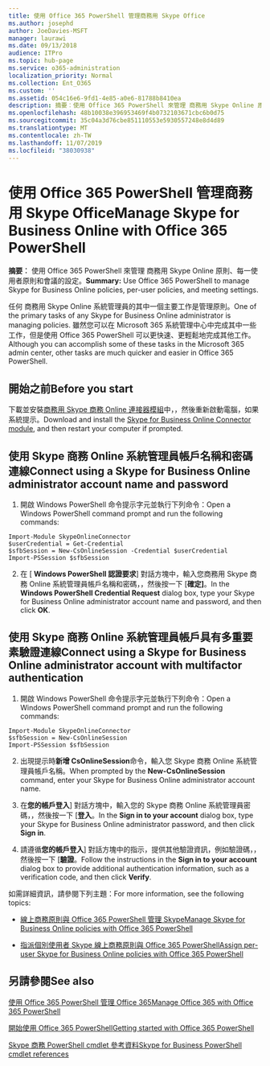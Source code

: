 ```yaml
---
title: 使用 Office 365 PowerShell 管理商務用 Skype Office
ms.author: josephd
author: JoeDavies-MSFT
manager: laurawi
ms.date: 09/13/2018
audience: ITPro
ms.topic: hub-page
ms.service: o365-administration
localization_priority: Normal
ms.collection: Ent_O365
ms.custom: ''
ms.assetid: 054c16e6-9fd1-4e85-a0e6-81788b8410ea
description: 摘要︰使用 Office 365 PowerShell 來管理 商務用 Skype Online 原則、每一使用者原則和會議的設定。
ms.openlocfilehash: 48b10038e396953469f4b0732103671cbc6b0d75
ms.sourcegitcommit: 35c04a3d76cbe851110553e5930557248e8d4d89
ms.translationtype: MT
ms.contentlocale: zh-TW
ms.lasthandoff: 11/07/2019
ms.locfileid: "38030938"
---
```

# <a name="manage-skype-for-business-online-with-office-365-powershell"></a><span data-ttu-id="29dca-103">使用 Office 365 PowerShell 管理商務用 Skype Office</span><span class="sxs-lookup"><span data-stu-id="29dca-103">Manage Skype for Business Online with Office 365 PowerShell</span></span>

 <span data-ttu-id="29dca-104">**摘要︰** 使用 Office 365 PowerShell 來管理 商務用 Skype Online 原則、每一使用者原則和會議的設定。</span><span class="sxs-lookup"><span data-stu-id="29dca-104">**Summary:** Use Office 365 PowerShell to manage Skype for Business Online policies, per-user policies, and meeting settings.</span></span>
  
<span data-ttu-id="29dca-105">任何 商務用 Skype Online 系統管理員的其中一個主要工作是管理原則。</span><span class="sxs-lookup"><span data-stu-id="29dca-105">One of the primary tasks of any Skype for Business Online administrator is managing policies.</span></span> <span data-ttu-id="29dca-106">雖然您可以在 Microsoft 365 系統管理中心中完成其中一些工作，但是使用 Office 365 PowerShell 可以更快速、更輕鬆地完成其他工作。</span><span class="sxs-lookup"><span data-stu-id="29dca-106">Although you can accomplish some of these tasks in the Microsoft 365 admin center, other tasks are much quicker and easier in Office 365 PowerShell.</span></span> 

## <a name="before-you-start"></a><span data-ttu-id="29dca-107">開始之前</span><span class="sxs-lookup"><span data-stu-id="29dca-107">Before you start</span></span>

<span data-ttu-id="29dca-108">下載並安裝[商務用 Skype 商務 Online 連接器模組](https://www.microsoft.com/download/details.aspx?id=39366)中，，然後重新啟動電腦，如果系統提示。</span><span class="sxs-lookup"><span data-stu-id="29dca-108">Download and install the [Skype for Business Online Connector module](https://www.microsoft.com/download/details.aspx?id=39366), and then restart your computer if prompted.</span></span>


## <a name="connect-using-a-skype-for-business-online-administrator-account-name-and-password"></a><span data-ttu-id="29dca-109">使用 Skype 商務 Online 系統管理員帳戶名稱和密碼連線</span><span class="sxs-lookup"><span data-stu-id="29dca-109">Connect using a Skype for Business Online administrator account name and password</span></span>

1. <span data-ttu-id="29dca-110">開啟 Windows PowerShell 命令提示字元並執行下列命令：</span><span class="sxs-lookup"><span data-stu-id="29dca-110">Open a Windows PowerShell command prompt and run the following commands:</span></span> 
    
  ```
  Import-Module SkypeOnlineConnector
  $userCredential = Get-Credential
  $sfbSession = New-CsOnlineSession -Credential $userCredential
  Import-PSSession $sfbSession
  ```

2. <span data-ttu-id="29dca-111">在 [ **Windows PowerShell 認證要求**] 對話方塊中，輸入您商務用 Skype 商務 Online 系統管理員帳戶名稱和密碼，，然後按一下 [**確定]**。</span><span class="sxs-lookup"><span data-stu-id="29dca-111">In the **Windows PowerShell Credential Request** dialog box, type your Skype for Business Online administrator account name and password, and then click **OK**.</span></span>


## <a name="connect-using-a-skype-for-business-online-administrator-account-with-multifactor-authentication"></a><span data-ttu-id="29dca-112">使用 Skype 商務 Online 系統管理員帳戶具有多重要素驗證連線</span><span class="sxs-lookup"><span data-stu-id="29dca-112">Connect using a Skype for Business Online administrator account with multifactor authentication</span></span>

1. <span data-ttu-id="29dca-113">開啟 Windows PowerShell 命令提示字元並執行下列命令：</span><span class="sxs-lookup"><span data-stu-id="29dca-113">Open a Windows PowerShell command prompt and run the following commands:</span></span>

  ```
  Import-Module SkypeOnlineConnector
  $sfbSession = New-CsOnlineSession
  Import-PSSession $sfbSession
  ```

2. <span data-ttu-id="29dca-114">出現提示時**新增 CsOnlineSession**命令，輸入您 Skype 商務 Online 系統管理員帳戶名稱。</span><span class="sxs-lookup"><span data-stu-id="29dca-114">When prompted by the **New-CsOnlineSession** command, enter your Skype for Business Online administrator account name.</span></span>

3. <span data-ttu-id="29dca-115">在**您的帳戶登入**] 對話方塊中，輸入您的 Skype 商務 Online 系統管理員密碼，，然後按一下 [**登入**。</span><span class="sxs-lookup"><span data-stu-id="29dca-115">In the **Sign in to your account** dialog box, type your Skype for Business Online administrator password, and then click **Sign in**.</span></span>

4. <span data-ttu-id="29dca-116">請遵循**您的帳戶登入**] 對話方塊中的指示，提供其他驗證資訊，例如驗證碼，，然後按一下 [**驗證**。</span><span class="sxs-lookup"><span data-stu-id="29dca-116">Follow the instructions in the **Sign in to your account** dialog box to provide additional authentication information, such as a verification code, and then click **Verify**.</span></span>

<span data-ttu-id="29dca-117">如需詳細資訊，請參閱下列主題：</span><span class="sxs-lookup"><span data-stu-id="29dca-117">For more information, see the following topics:</span></span>
  
- [<span data-ttu-id="29dca-118">線上商務原則與 Office 365 PowerShell 管理 Skype</span><span class="sxs-lookup"><span data-stu-id="29dca-118">Manage Skype for Business Online policies with Office 365 PowerShell</span></span>](manage-skype-for-business-online-policies-with-office-365-powershell.md)
    
- [<span data-ttu-id="29dca-119">指派個別使用者 Skype 線上商務原則與 Office 365 PowerShell</span><span class="sxs-lookup"><span data-stu-id="29dca-119">Assign per-user Skype for Business Online policies with Office 365 PowerShell</span></span>](assign-per-user-skype-for-business-online-policies-with-office-365-powershell.md)
    
## <a name="see-also"></a><span data-ttu-id="29dca-120">另請參閱</span><span class="sxs-lookup"><span data-stu-id="29dca-120">See also</span></span>

[<span data-ttu-id="29dca-121">使用 Office 365 PowerShell 管理 Office 365</span><span class="sxs-lookup"><span data-stu-id="29dca-121">Manage Office 365 with Office 365 PowerShell</span></span>](manage-office-365-with-office-365-powershell.md)
  
[<span data-ttu-id="29dca-122">開始使用 Office 365 PowerShell</span><span class="sxs-lookup"><span data-stu-id="29dca-122">Getting started with Office 365 PowerShell</span></span>](getting-started-with-office-365-powershell.md)

[<span data-ttu-id="29dca-123">Skype 商務 PowerShell cmdlet 參考資料</span><span class="sxs-lookup"><span data-stu-id="29dca-123">Skype for Business PowerShell cmdlet references</span></span>](https://docs.microsoft.com/powershell/module/skype/?view=skype-ps)

